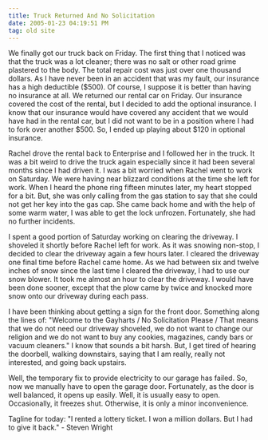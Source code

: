 ```yaml
---
title: Truck Returned And No Solicitation
date: 2005-01-23 04:19:51 PM
tag: old site
---
```


We finally got our truck back on Friday. The first thing that I noticed was that the truck was a lot cleaner; there was no salt or other road grime plastered to the body. The total repair cost was just over one thousand dollars. As I have never been in an accident that was my fault, our insurance has a high deductible ($500). Of course, I suppose it is better than having no insurance at all. We returned our rental car on Friday. Our insurance covered the cost of the rental, but I decided to add the optional insurance. I know that our insurance would have covered any accident that we would have had in the rental car, but I did not want to be in a position where I had to fork over another $500. So, I ended up playing about $120 in optional insurance.

Rachel drove the rental back to Enterprise and I followed her in the truck. It was a bit weird to drive the truck again especially since it had been several months since I had driven it. I was a bit worried when Rachel went to work on Saturday. We were having near blizzard conditions at the time she left for work. When I heard the phone ring fifteen minutes later, my heart stopped for a bit. But, she was only calling from the gas station to say that she could not get her key into the gas cap. She came back home and with the help of some warm water, I was able to get the lock unfrozen. Fortunately, she had no further incidents.

I spent a good portion of Saturday working on clearing the driveway. I shoveled it shortly before Rachel left for work. As it was snowing non-stop, I decided to clear the driveway again a few hours later. I cleared the driveway one final time before Rachel came home. As we had between six and twelve inches of snow since the last time I cleared the driveway, I had to use our snow blower. It took me almost an hour to clear the driveway. I would have been done sooner, except that the plow came by twice and knocked more snow onto our driveway during each pass.

I have been thinking about getting a sign for the front door. Something along the lines of: "Welcome to the Gayharts / No Solicitation Please / That means that we do not need our driveway shoveled, we do not want to change our religion and we do not want to buy any cookies, magazines, candy bars or vacuum cleaners." I know that sounds a bit harsh. But, I get tired of hearing the doorbell, walking downstairs, saying that I am really, really not interested, and going back upstairs.

Well, the temporary fix to provide electricity to our garage has failed. So, now we manually have to open the garage door. Fortunately, as the door is well balanced, it opens up easily. Well, it is usually easy to open. Occasionally, it freezes shut. Otherwise, it is only a minor inconvenience.

Tagline for today: "I rented a lottery ticket. I won a million dollars. But I had to give it back." - Steven Wright
